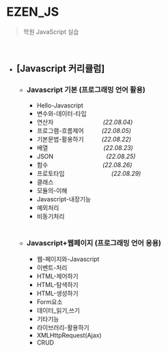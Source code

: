 # EZEN_JS

> 학원 JavaScript 실습

<br>

- ## [Javascript 커리큘럼]

  - ### Javascript 기본 (프로그래밍 언어 활용)

    - Hello-Javascript
    - 변수와-데이터-타입
    - 연산자　　　　　　　　 _(22.08.04)_
    - 프로그램-흐름제어　　　*(22.08.05)*
    - 기본문법-활용하기　　　_(22.08.22)_
    - 배열　　　　　　　　 　_(22.08.23)_
    - JSON　　　　　 　　 　  _(22.08.25)_
    - 함수　 　　　　  　　 　  _(22.08.26)_
    - 프로토타입　 　　　　  　　 _(22.08.29)_
    - 클래스
    - 모듈의-이해
    - Javascript-내장기능
    - 예외처리
    - 비동기처리

    <br>

  - ### Javascript+웹페이지 (프로그래밍 언어 응용)
    - 웹-페이지와-Javascript
    - 이벤트-처리
    - HTML-제어하기
    - HTML-탐색하기
    - HTML-생성하기
    - Form요소
    - 데이터\_읽기,쓰기
    - 기타기능
    - 라이브러리-활용하기
    - XMLHttpRequest(Ajax)
    - CRUD
